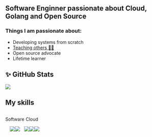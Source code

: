 ## Software Enginner passionate about Cloud, Golang and Open Source

### Things I am passionate about:

- Developing systems from scratch
- [Teaching others 👨‍🏫](http://compacompila.com/)
- Open source advocate
- Lifetime learner

## ✨ GitHub Stats

<a href="https://github.com/elC0mpa">
  <img align="top" src="https://github-readme-stats.vercel.app/api?username=elC0mpa&hide_rank=false&show_icons=true&line_height=27&count_private=true&theme=vue" />
</a>

## My skills

<div style="display: flex;align-items: center">
<div style="display: flex;align-items: center; flex-direction: column">
<p>Software</p>
<div style="display: flex;align-items: center">
<img src="https://img.icons8.com/color/96/golang.png" />
<img src="https://img.icons8.com/color/96/nodejs.png" />
</div>
</div>
<div style="display: flex;align-items: center; flex-direction: column">
<p>Cloud</p>
<div style="display: flex;align-items: center">
<img src="https://img.icons8.com/color/96/amazon-web-services.png" />
<img src="https://img.icons8.com/color/96/awslambda.png" />
<img src="https://img.icons8.com/external-tal-revivo-color-tal-revivo/100/external-docker-a-set-of-coupled-software-as-a-service-logo-color-tal-revivo.png" />
</div>
</div>
</div>
